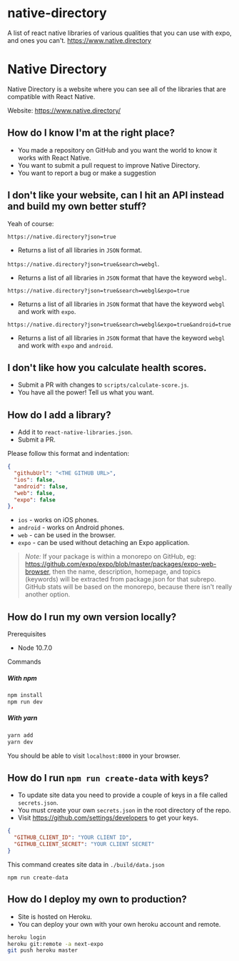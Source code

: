 # native-directory
A list of react native libraries of various qualities that you can use with expo, and ones you can't. https://www.native.directory
# Native Directory

Native Directory is a website where you can see all of the libraries that are compatible with React Native.

Website: https://www.native.directory/

## How do I know I'm at the right place?

- You made a repository on GitHub and you want the world to know it works with React Native.
- You want to submit a pull request to improve Native Directory.
- You want to report a bug or make a suggestion

## I don't like your website, can I hit an API instead and build my own better stuff?

Yeah of course:

`https://native.directory?json=true`
- Returns a list of all libraries in `JSON` format.

`https://native.directory?json=true&search=webgl`.
- Returns a list of all libraries in `JSON` format that have the keyword `webgl`.

`https://native.directory?json=true&search=webgl&expo=true`
- Returns a list of all libraries in `JSON` format that have the keyword `webgl` and work with `expo`.

`https://native.directory?json=true&search=webgl&expo=true&android=true`
- Returns a list of all libraries in `JSON` format that have the keyword `webgl` and work with `expo` and `android`.

## I don't like how you calculate health scores.

- Submit a PR with changes to `scripts/calculate-score.js`.
- You have all the power! Tell us what you want.

## How do I add a library?

- Add it to `react-native-libraries.json`.
- Submit a PR.

Please follow this format and indentation:

```json
{
  "githubUrl": "<THE GITHUB URL>",
  "ios": false,
  "android": false,
  "web": false,
  "expo": false
},
```

* `ios` - works on iOS phones.
* `android` - works on Android phones.
* `web` - can be used in the browser.
* `expo` - can be used without detaching an Expo application.

> *Note:* If your package is within a monorepo on GitHub, eg: https://github.com/expo/expo/blob/master/packages/expo-web-browser, then the name, description, homepage, and topics (keywords) will be extracted from package.json for that subrepo. GitHub stats will be based on the monorepo, because there isn't really another option.

## How do I run my own version locally?

Prerequisites

- Node 10.7.0

Commands

##### With npm

```sh
npm install
npm run dev
```

##### With yarn

```sh
yarn add
yarn dev
```

You should be able to visit `localhost:8000` in your browser.

## How do I run `npm run create-data` with keys?

* To update site data you need to provide a couple of keys in a file called `secrets.json`.
* You must create your own `secrets.json` in the root directory of the repo.
* Visit https://github.com/settings/developers to get your keys.

```json
{
  "GITHUB_CLIENT_ID": "YOUR CLIENT ID",
  "GITHUB_CLIENT_SECRET": "YOUR CLIENT SECRET"
}

```

This command creates site data in `./build/data.json`

```
npm run create-data
```

## How do I deploy my own to production?

* Site is hosted on Heroku.
* You can deploy your own with your own heroku account and remote.

```sh
heroku login
heroku git:remote -a next-expo
git push heroku master
```
